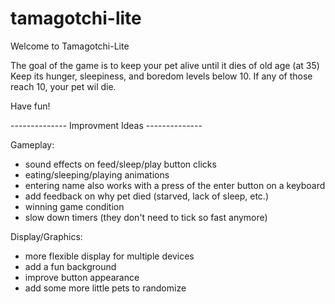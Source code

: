 # tamagotchi-lite

Welcome to Tamagotchi-Lite

The goal of the game is to keep your pet alive until it dies of old age (at 35)
Keep its hunger, sleepiness, and boredom levels below 10. If any of those reach 10, your pet wil die.

Have fun!



-------------- Improvment Ideas --------------

Gameplay:

- sound effects on feed/sleep/play button clicks
- eating/sleeping/playing animations
- entering name also works with a press of the enter button on a keyboard
- add feedback on why pet died (starved, lack of sleep, etc.)
- winning game condition
- slow down timers (they don't need to tick so fast anymore)

Display/Graphics:
- more flexible display for multiple devices
- add a fun background
- improve button appearance
- add some more little pets to randomize